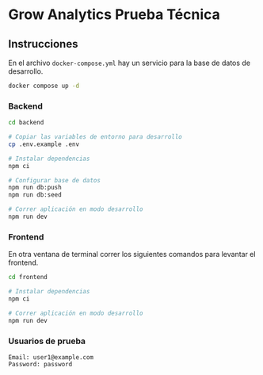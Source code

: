 # Grow Analytics Prueba Técnica

## Instrucciones

En el archivo `docker-compose.yml` hay un servicio para la base de datos de desarrollo.

```bash
docker compose up -d
```

### Backend

```bash
cd backend

# Copiar las variables de entorno para desarrollo
cp .env.example .env

# Instalar dependencias
npm ci

# Configurar base de datos
npm run db:push
npm run db:seed

# Correr aplicación en modo desarrollo
npm run dev
```

### Frontend

En otra ventana de terminal correr los siguientes comandos para levantar el frontend.

```bash
cd frontend

# Instalar dependencias
npm ci

# Correr aplicación en modo desarrollo
npm run dev
```

### Usuarios de prueba

```
Email: user1@example.com
Password: password
```
